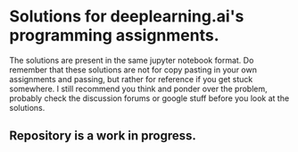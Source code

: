 # Solutions for deeplearning.ai's programming assignments. 

The solutions are present in the same jupyter notebook format. Do remember that these solutions are not for copy pasting in your own assignments and passing, but rather for reference if you get stuck somewhere. I still recommend you think and ponder over the problem, probably check the discussion forums or google stuff before you look at the solutions. 

## Repository is a work in progress. 
